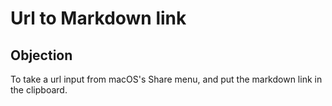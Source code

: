 # Url to Markdown link

## Objection

To take a url input from macOS's Share menu, and put the markdown link in the clipboard.
